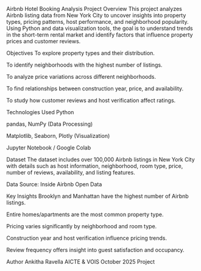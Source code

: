 Airbnb Hotel Booking Analysis
Project Overview
This project analyzes Airbnb listing data from New York City to uncover insights into property types, pricing patterns, host performance, and neighborhood popularity. Using Python and data visualization tools, the goal is to understand trends in the short-term rental market and identify factors that influence property prices and customer reviews.

Objectives
To explore property types and their distribution.

To identify neighborhoods with the highest number of listings.

To analyze price variations across different neighborhoods.

To find relationships between construction year, price, and availability.

To study how customer reviews and host verification affect ratings.

Technologies Used
Python

pandas, NumPy (Data Processing)

Matplotlib, Seaborn, Plotly (Visualization)

Jupyter Notebook / Google Colab

Dataset
The dataset includes over 100,000 Airbnb listings in New York City with details such as host information, neighborhood, room type, price, number of reviews, availability, and listing features.

Data Source: Inside Airbnb Open Data

Key Insights
Brooklyn and Manhattan have the highest number of Airbnb listings.

Entire homes/apartments are the most common property type.

Pricing varies significantly by neighborhood and room type.

Construction year and host verification influence pricing trends.

Review frequency offers insight into guest satisfaction and occupancy.

Author
Ankitha Ravella
AICTE & VOIS October 2025 Project
